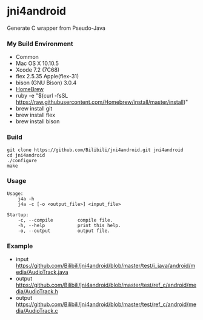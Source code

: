 # jni4android
Generate C wrapper from Pseudo-Java

### My Build Environment
- Common
 - Mac OS X 10.10.5
 - Xcode 7.2 (7C68)
 - flex 2.5.35 Apple(flex-31)
 - bison (GNU Bison) 3.0.4
- [HomeBrew](http://brew.sh)
 - ruby -e "$(curl -fsSL https://raw.githubusercontent.com/Homebrew/install/master/install)"
 - brew install git
 - brew install flex
 - brew install bison

### Build

```
git clone https://github.com/Bilibili/jni4android.git jni4android
cd jni4android
./configure
make
```

### Usage

```
Usage:
    j4a -h
    j4a -c [-o <output_file>] <input_file>

Startup:
    -c, --compile         compile file.
    -h, --help            print this help.
    -o, --output          output file.
```

### Example

- input https://github.com/Bilibili/jni4android/blob/master/test/i_java/android/media/AudioTrack.java
- output https://github.com/Bilibili/jni4android/blob/master/test/ref_c/android/media/AudioTrack.h
- output https://github.com/Bilibili/jni4android/blob/master/test/ref_c/android/media/AudioTrack.c
